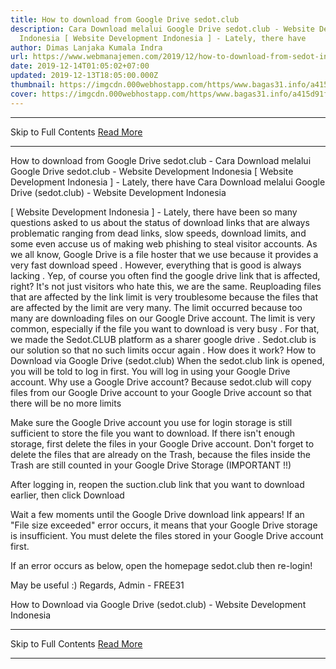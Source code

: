 ```yaml
---
title: How to download from Google Drive sedot.club
description: Cara Download melalui Google Drive sedot.club - Website Development
  Indonesia [ Website Development Indonesia ] - Lately, there have
author: Dimas Lanjaka Kumala Indra
url: https://www.webmanajemen.com/2019/12/how-to-download-from-sedot-in.html
date: 2019-12-14T01:05:02+07:00
updated: 2019-12-13T18:05:00.000Z
thumbnail: https://imgcdn.000webhostapp.com/https/www.bagas31.info/a415d91f0af09d3f0b5f2f8bc5844706.jpeg
cover: https://imgcdn.000webhostapp.com/https/www.bagas31.info/a415d91f0af09d3f0b5f2f8bc5844706.jpeg
---
```


<hr/> Skip to Full Contents <a href="https://www.webmanajemen.com/2019/12/how-to-download-from-sedot-in.html" rel="follow" class="button" id="read-more">Read More</a> <hr/> How to download from Google Drive sedot.club - Cara Download melalui Google Drive sedot.club - Website Development Indonesia [ Website Development Indonesia ] - Lately, there have Cara Download melalui Google Drive (sedot.club) - Website Development Indonesia



  [ Website Development Indonesia ] - Lately, there have been so many questions asked to us about the status of download links that are always problematic ranging from dead links, slow speeds, download limits, and some even accuse us of making web phishing to steal visitor accounts.  As we all know, Google Drive is a file hoster that we use because it provides a very fast download speed .  However, everything that is good is always lacking .  Yep, of course you often find the google drive link that is affected, right?  It's not just visitors who hate this, we are the same.  Reuploading files that are affected by the link limit is very troublesome because the files that are affected by the limit are very many.  The limit occurred because too many are downloading files on our Google Drive account. 
  The limit is very common, especially if the file you want to download is very busy .  For that, we made the Sedot.CLUB platform as a sharer google drive .  Sedot.club is our solution so that no such limits occur again .  How does it work? 
  How to Download via Google Drive (sedot.club) 
  When the sedot.club link is opened, you will be told to log in first.  You will log in using your Google Drive account.  Why use a Google Drive account?  Because sedot.club will copy files from our Google Drive account to your Google Drive account so that there will be no more limits 

  Make sure the Google Drive account you use for login storage is still sufficient to store the file you want to download.  If there isn't enough storage, first delete the files in your Google Drive account.  Don't forget to delete the files that are already on the Trash, because the files inside the Trash are still counted in your Google Drive Storage (IMPORTANT !!) 

  After logging in, reopen the suction.club link that you want to download earlier, then click Download 

  Wait a few moments until the Google Drive download link appears!  If an "File size exceeded" error occurs, it means that your Google Drive storage is insufficient.  You must delete the files stored in your Google Drive account first. 

  If an error occurs as below, open the homepage sedot.club then re-login! 

  May be useful :) 
  Regards, Admin - FREE31 

  How to Download via Google Drive (sedot.club) - Website Development Indonesia <hr/> Skip to Full Contents <a href="https://www.webmanajemen.com/2019/12/how-to-download-from-sedot-in.html" rel="follow" class="button" id="read-more">Read More</a> <hr/>
